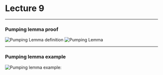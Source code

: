 <h1>Lecture 9</h1>

---

<h3>Pumping lemma proof</h3>

![Pumping Lemma definition](https://cdn.discordapp.com/attachments/581226308672159747/705502811303051308/unknown.png)
![Pumping Lemma](https://ccle.ucla.edu/pluginfile.php/3432661/mod_resource/content/1/IMG_0727%20Proof%20of%20Pumping%20Lemma.JPG) 

---

<h3>Pumping lemma example</h3>

![Pumping lemma example:](https://ccle.ucla.edu/pluginfile.php/3432662/mod_resource/content/1/IMG_0728%20Example%20of%20Using%20Pumping%20Lemma.JPG)

